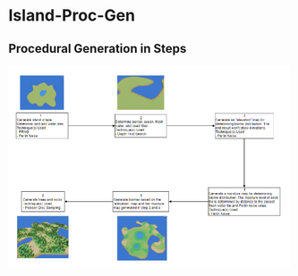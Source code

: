 # Island-Proc-Gen

## Procedural Generation in Steps
![flowChart](island-generation-flow-chart.png)
